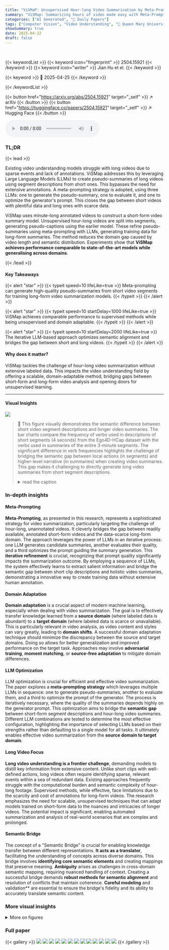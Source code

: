 ```yaml
---
title: "ViSMaP: Unsupervised Hour-long Video Summarisation by Meta-Prompting"
summary: "ViSMap: Summarizing hours of video made easy with Meta-Prompting!"
categories: ["AI Generated", "🤗 Daily Papers"]
tags: ["Computer Vision", "Video Understanding", "🏢 Queen Mary University of London",]
showSummary: true
date: 2025-04-22
draft: false
---
```


<br>

{{< keywordList >}}
{{< keyword icon="fingerprint" >}} 2504.15921 {{< /keyword >}}
{{< keyword icon="writer" >}} Jian Hu et el. {{< /keyword >}}
 
{{< keyword >}} 🤗 2025-04-25 {{< /keyword >}}
 
{{< /keywordList >}}

{{< button href="https://arxiv.org/abs/2504.15921" target="_self" >}}
↗ arXiv
{{< /button >}}
{{< button href="https://huggingface.co/papers/2504.15921" target="_self" >}}
↗ Hugging Face
{{< /button >}}



<audio controls>
    <source src="https://ai-paper-reviewer.com/2504.15921/podcast.wav" type="audio/wav">
    Your browser does not support the audio element.
</audio>


### TL;DR


{{< lead >}}

Existing video understanding models struggle with long videos due to sparse events and lack of annotations. ViSMap addresses this by leveraging Large Language Models (LLMs) to create pseudo-summaries of long videos using segment descriptions from short ones. This bypasses the need for extensive annotations. A meta-prompting strategy is adopted, using three LLMs: one to generate the pseudo-summary, one to evaluate it, and one to optimize the generator's prompt. This closes the gap between short videos with plentiful data and long ones with scarce data. 



ViSMap uses minute-long annotated videos to construct a short-form video summary model. Unsupervised hour-long videos are split into segments, generating pseudo-captions using the earlier model. These refine pseudo-summaries using meta-prompting with LLMs, generating training data for long-form summaries. The method reduces the domain gap caused by video length and semantic distribution. Experiments show that **ViSMap achieves performance comparable to state-of-the-art models while generalising across domains**.

{{< /lead >}}


#### Key Takeaways

{{< alert "star" >}}
{{< typeit speed=10 lifeLike=true >}} Meta-prompting can generate high-quality pseudo-summaries from short video segments for training long-form video summarization models. {{< /typeit >}}
{{< /alert >}}

{{< alert "star" >}}
{{< typeit speed=10 startDelay=1000 lifeLike=true >}} ViSMap achieves comparable performance to supervised methods while being unsupervised and domain adaptable. {{< /typeit >}}
{{< /alert >}}

{{< alert "star" >}}
{{< typeit speed=10 startDelay=2000 lifeLike=true >}} The iterative LLM-based approach optimizes semantic alignment and bridges the gap between short and long videos. {{< /typeit >}}
{{< /alert >}}

#### Why does it matter?
ViSMap tackles the challenge of hour-long video summarization without extensive labeled data. This impacts the video understanding field by offering a scalable, domain-adaptable method, bridging gaps between short-form and long-form video analysis and opening doors for unsupervised learning.

------
#### Visual Insights



![](https://arxiv.org/html/2504.15921/x1.png)

> 🔼 This figure visually demonstrates the semantic difference between short video segment descriptions and longer video summaries.  The bar charts compare the frequency of verbs used in descriptions of short segments (4 seconds) from the Ego4D-HCap dataset with the verbs used in summaries of the entire 3-minute segments. The significant difference in verb frequencies highlights the challenge of bridging the semantic gap between local actions (in segments) and higher-level narrative (in summaries) when creating video summaries. This gap makes it challenging to directly generate long video summaries from short segment descriptions.
> <details>
> <summary>read the caption</summary>
> (a) Verb frequency: Segments vs Summaries. Illustration of the semantic gap between segment descriptions and video summaries in Ego4D-HCap (Islam et al., 2024) dataset.
> </details>







### In-depth insights


#### Meta-Prompting
**Meta-Prompting**, as presented in this research, represents a sophisticated strategy for video summarization, particularly targeting the challenge of hour-long, unannotated videos. It cleverly bridges the gap between readily available, annotated short-form videos and the data-scarce long-form domain.  The approach leverages the power of LLMs in an iterative process: one LLM generates candidate summaries, another evaluates their quality, and a third optimizes the prompt guiding the summary generation. This **iterative refinement** is crucial, recognizing that prompt quality significantly impacts the summarization outcome.  By employing a sequence of LLMs, the system effectively learns to extract salient information and bridge the semantic gap between short clip descriptions and holistic video summaries, demonstrating a innovative way to create training data without extensive human annotation.

#### Domain Adaptation
**Domain adaptation** is a crucial aspect of modern machine learning, especially when dealing with video summarization. The goal is to effectively transfer knowledge learned from a **source domain** (where labeled data is abundant) to a **target domain** (where labeled data is scarce or unavailable). This is particularly relevant in video analysis, as video content and styles can vary greatly, leading to **domain shifts**. A successful domain adaptation technique should minimize the discrepancy between the source and target domains. Doing so allows for better generalization and improved performance on the target task. Approaches may involve **adversarial training**, **moment matching**, or **source-free adaptation** to mitigate domain differences.

#### LLM Optimization
LLM optimization is crucial for efficient and effective video summarization. The paper explores a **meta-prompting strategy** which leverages multiple LLMs in sequence: one to generate pseudo-summaries, another to evaluate them, and a third to optimize the prompt of the generator. The process is iteratively necessary, where the quality of the summaries depends highly on the generator prompt. This optimization aims to bridge the **semantic gap** between short-form segment descriptions and hour-long video summaries. Different LLM combinations are tested to determine the most effective configuration, highlighting the importance of selecting LLMs based on their strengths rather than defaulting to a single model for all tasks. It ultimately enables effective video summarization from the **source domain to target domain**.

#### Long Video Focus
**Long video understanding is a frontier challenge**, demanding models to distill key information from extensive content. Unlike short clips with well-defined actions, long videos often require identifying sparse, relevant events within a sea of redundant data. Existing approaches frequently struggle with the computational burden and semantic complexity of hour-long footage. Supervised methods, while effective, face limitations due to the scarcity and cost of annotations for long-form videos. The research emphasizes the need for scalable, unsupervised techniques that can adapt models trained on short-form data to the nuances and intricacies of longer videos. The potential impact is significant, enabling automated summarization and analysis of real-world scenarios that are complex and prolonged.

#### Semantic Bridge
The concept of a "Semantic Bridge" is crucial for enabling knowledge transfer between different representations. **It acts as a translator**, facilitating the understanding of concepts across diverse domains. This bridge involves **identifying core semantic elements** and creating mappings that preserve meaning. **Ambiguity** arises as challenges in cross-domain semantic mapping, requiring nuanced handling of context. Creating a successful bridge demands **robust methods for semantic alignment** and resolution of conflicts that maintain coherence. **Careful modeling** and validation** are essential to ensure the bridge's fidelity and its ability to accurately translate semantic content.


### More visual insights

<details>
<summary>More on figures
</summary>


![](https://arxiv.org/html/2504.15921/x2.png)

> 🔼 This figure visualizes the distributional shift between the Ego4D-HCap and YouCook2 datasets using t-SNE.  The t-SNE plots show how the embeddings of videos from the two datasets cluster differently in the reduced-dimensional space. This demonstrates the differing semantic distributions between the datasets, highlighting the domain adaptation challenge addressed by the ViSMaP model.
> <details>
> <summary>read the caption</summary>
> (b) t-SNE visualization between Ego4D-HCap and Youcook2 datasets.  Illustration of the distributional shift between these two dataset.
> </details>



![](https://arxiv.org/html/2504.15921/x3.png)

> 🔼 Figure 1 illustrates the two key challenges addressed in the ViSMaP approach.  (a) shows the 'semantic gap' – the difference in language used to describe short video segments versus the language needed for a comprehensive hour-long video summary.  (b) highlights the 'domain shift' – the differences between the characteristics of short videos used for training (source domain) and the characteristics of long, unsegmented videos the system aims to summarize (target domain).  This visual representation underscores the difficulties in adapting models trained on readily available short videos to the task of summarizing longer, more complex videos where labeled data is scarce.
> <details>
> <summary>read the caption</summary>
> Figure 1. Two main challenges we address with our approach: (a) Bridging the semantic gap between short-form segment descriptions and hour-long video summaries descriptions (b) Overcoming the domain shift between the source domain and the target domain.
> </details>



![](https://arxiv.org/html/2504.15921/x4.png)

> 🔼 Existing video summarization models primarily focus on short videos (around a minute long), neglecting the abundance of hour-long videos in real-world applications.  These longer videos are difficult to process due to their length, intricate content, and the high cost of manual annotation for training data.  ViSMaP is an unsupervised cross-domain approach designed to address this limitation. It leverages the strengths of large language models (LLMs) to create high-quality 'pseudo-summaries' for hour-long videos. This is achieved by using meta-prompting techniques on short video segments, generating summaries without needing manual annotations for long videos. These pseudo-summaries then serve as training data for a model that effectively summarizes hour-long videos.
> <details>
> <summary>read the caption</summary>
> Figure 2.  Motivation of our VisMaP. Most existing video summarisation models focus on minute-level short-form videos, while hour-long videos, which are more common in real-world scenarios, are often overlooked due to their length, content complexity, and the prohibitively high cost of manual annotation. We propose a cross-domain unsupervised approach for hour-long video summarisation. It leverages the inductive power of multiple LLMs to generate high-quality pseudo-summaries from short video segments via meta-prompting. These pseudo-summaries are then used to train a model, enabling effective summarisation of long videos without costly human annotations.
> </details>



![](https://arxiv.org/html/2504.15921/x5.png)

> 🔼 This figure illustrates the three-stage ViSMaP framework for unsupervised hour-long video summarization. Stage 1 uses short videos for supervised pretraining of a summary model. Stage 2 splits hour-long videos into segments, generates pseudo-captions using the pretrained model, and refines them iteratively via meta-prompting (using three LLMs: generator, evaluator, and optimizer) to create tailored prompts and summaries. Stage 3 uses the refined summaries to fine-tune the summary model for effective hour-long video summarization.
> <details>
> <summary>read the caption</summary>
> Figure 3. An overview of our VisMaP. (a) First stage: we use 180-second source video vssuperscript𝑣𝑠v^{s}italic_v start_POSTSUPERSCRIPT italic_s end_POSTSUPERSCRIPT for supervised pretraining to establish basic summary capabilities. (b) Second stage: we split hour-long target videos vtsuperscript𝑣𝑡v^{t}italic_v start_POSTSUPERSCRIPT italic_t end_POSTSUPERSCRIPT into 3-minute segments set 𝐕itsuperscriptsubscript𝐕𝑖𝑡\mathbf{V}_{i}^{t}bold_V start_POSTSUBSCRIPT italic_i end_POSTSUBSCRIPT start_POSTSUPERSCRIPT italic_t end_POSTSUPERSCRIPT and process them through the first-stage summary model to generate pseudo captions C^tsuperscript^𝐶𝑡\widehat{C}^{t}over^ start_ARG italic_C end_ARG start_POSTSUPERSCRIPT italic_t end_POSTSUPERSCRIPT. C^tsuperscript^𝐶𝑡\widehat{C}^{t}over^ start_ARG italic_C end_ARG start_POSTSUPERSCRIPT italic_t end_POSTSUPERSCRIPT are then refined through a meta-prompting process with K𝐾Kitalic_K iterations, using Gemini as the evaluator and GPT-3.5 as the optimiser and the generator, to create more tailored prompts P⁢rt𝑃superscript𝑟𝑡{Pr}^{t}italic_P italic_r start_POSTSUPERSCRIPT italic_t end_POSTSUPERSCRIPT and summaries Y^tsuperscript^𝑌𝑡\widehat{Y}^{t}over^ start_ARG italic_Y end_ARG start_POSTSUPERSCRIPT italic_t end_POSTSUPERSCRIPT. (c) Third stage: Refined Y^tsuperscript^𝑌𝑡\widehat{Y}^{t}over^ start_ARG italic_Y end_ARG start_POSTSUPERSCRIPT italic_t end_POSTSUPERSCRIPT pseudo-summaries are utilised to fine-tune the summary model for effective hour-long video summary.
> </details>



![](https://arxiv.org/html/2504.15921/x6.png)

> 🔼 Figure 4 presents a visual illustration of ViSMaP's summarization capabilities using a sample from the Ego4D-HCap dataset. It showcases how the model processes a long (63-minute) video by segmenting it into smaller parts (around 30 seconds each), generating descriptions for each segment, and then producing a concise summary that captures the video's essence. The example highlights ViSMaP's ability to identify and summarize key events from a large amount of redundant information. The ground truth summary is also shown for comparison.
> <details>
> <summary>read the caption</summary>
> Figure 4. An example of summaries from ViSMaP on the Ego4D-HCap dataset.
> </details>



</details>






### Full paper

{{< gallery >}}
<img src="https://ai-paper-reviewer.com/2504.15921/1.png" class="grid-w50 md:grid-w33 xl:grid-w25" />
<img src="https://ai-paper-reviewer.com/2504.15921/2.png" class="grid-w50 md:grid-w33 xl:grid-w25" />
<img src="https://ai-paper-reviewer.com/2504.15921/3.png" class="grid-w50 md:grid-w33 xl:grid-w25" />
<img src="https://ai-paper-reviewer.com/2504.15921/4.png" class="grid-w50 md:grid-w33 xl:grid-w25" />
<img src="https://ai-paper-reviewer.com/2504.15921/5.png" class="grid-w50 md:grid-w33 xl:grid-w25" />
<img src="https://ai-paper-reviewer.com/2504.15921/6.png" class="grid-w50 md:grid-w33 xl:grid-w25" />
<img src="https://ai-paper-reviewer.com/2504.15921/7.png" class="grid-w50 md:grid-w33 xl:grid-w25" />
<img src="https://ai-paper-reviewer.com/2504.15921/8.png" class="grid-w50 md:grid-w33 xl:grid-w25" />
<img src="https://ai-paper-reviewer.com/2504.15921/9.png" class="grid-w50 md:grid-w33 xl:grid-w25" />
<img src="https://ai-paper-reviewer.com/2504.15921/10.png" class="grid-w50 md:grid-w33 xl:grid-w25" />
<img src="https://ai-paper-reviewer.com/2504.15921/11.png" class="grid-w50 md:grid-w33 xl:grid-w25" />
<img src="https://ai-paper-reviewer.com/2504.15921/12.png" class="grid-w50 md:grid-w33 xl:grid-w25" />
<img src="https://ai-paper-reviewer.com/2504.15921/13.png" class="grid-w50 md:grid-w33 xl:grid-w25" />
{{< /gallery >}}
